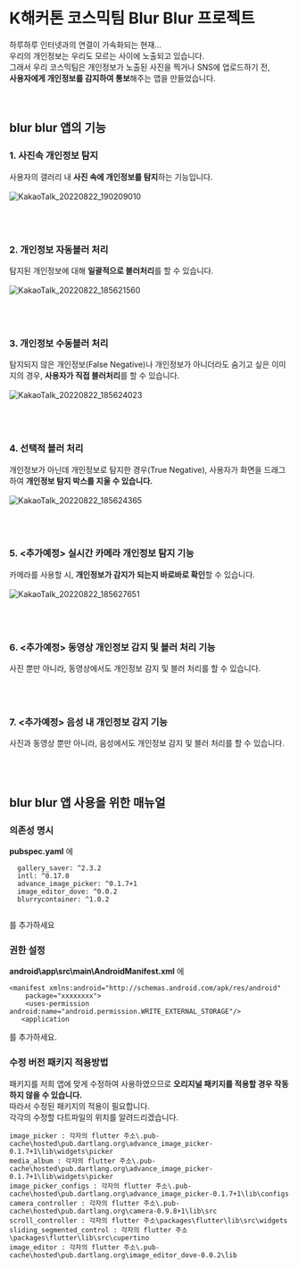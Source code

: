 # K해커톤 코스믹팀 Blur Blur 프로젝트

하루하루 인터넷과의 연결이 가속화되는 현재...  
우리의 개인정보는 우리도 모르는 사이에 노출되고 있습니다.  
그래서 우리 코스믹팀은 개인정보가 노출된 사진을 찍거나 SNS에 업로드하기 전,  
**사용자에게 개인정보를 감지하여 통보**해주는 <blur blur> 앱을 만들었습니다.  
<br/><br/>

## blur blur 앱의 기능
### 1. 사진속 개인정보 탐지
사용자의 갤러리 내 **사진 속에 개인정보를 탐지**하는 기능입니다.  
<br/>
![KakaoTalk_20220822_190209010](https://user-images.githubusercontent.com/55169382/185896658-da327307-a0d2-438f-ace3-9dbbd4f72199.gif)
<br/><br/><br/><br/>


### 2. 개인정보 자동블러 처리
탐지된 개인정보에 대해 **일괄적으로 블러처리**를 할 수 있습니다.  
<br/>
![KakaoTalk_20220822_185621560](https://user-images.githubusercontent.com/55169382/185896211-54b4a501-0eef-44e9-914a-144c595da0bf.gif)
<br/><br/><br/><br/>

### 3. 개인정보 수동블러 처리
탐지되지 않은 개인정보(False Negative)나 개인정보가 아니더라도 숨기고 싶은 이미지의 경우, **사용자가 직접 블러처리**를 할 수 있습니다.  
<br/>
![KakaoTalk_20220822_185624023](https://user-images.githubusercontent.com/55169382/185896436-5e7b3064-b7bf-4965-a47d-f58231a75a4d.gif)
<br/><br/><br/><br/>

### 4. 선택적 블러 처리
개인정보가 아닌데 개인정보로 탐지한 경우(True Negative), 사용자가 화면을 드래그하여 **개인정보 탐지 박스를 지울 수 있습니다.**  
<br/>
![KakaoTalk_20220822_185624365](https://user-images.githubusercontent.com/55169382/185898003-5dd9aa06-e04e-45ab-94b7-1058e437d174.gif)
<br/><br/><br/><br/>


### 5. <추가예정> 실시간 카메라 개인정보 탐지 기능
카메라를 사용할 시, **개인정보가 감지가 되는지 바로바로 확인**할 수 있습니다.  
<br/>
![KakaoTalk_20220822_185627651](https://user-images.githubusercontent.com/55169382/185896542-24b68d50-11d0-4932-adc5-167edfffe0e7.gif)
<br/><br/><br/><br/>

### 6. <추가예정> 동영상 개인정보 감지 및 블러 처리 기능
사진 뿐만 아니라, 동영상에서도 개인정보 감지 및 블러 처리를 할 수 있습니다.
<br/><br/><br/><br/>

### 7. <추가예정> 음성 내 개인정보 감지 기능
사진과 동영상 뿐만 아니라, 음성에서도 개인정보 감지 및 블러 처리를 할 수 있습니다.
<br/><br/><br/><br/>

## blur blur 앱 사용을 위한 매뉴얼  

### 의존성 명시  
**pubspec.yaml** 에
```
  gallery_saver: ^2.3.2
  intl: ^0.17.0
  advance_image_picker: ^0.1.7+1
  image_editor_dove: ^0.0.2
  blurrycontainer: ^1.0.2
  
```
를 추가하세요

### 권한 설정
**android\app\src\main\AndroidManifest.xml** 에
```
<manifest xmlns:android="http://schemas.android.com/apk/res/android"
    package="xxxxxxxx">
    <uses-permission android:name="android.permission.WRITE_EXTERNAL_STORAGE"/>
   <application
```
를 추가하세요.

### 수정 버전 패키지 적용방법
패키지를 저희 앱에 맞게 수정하여 사용하였으므로 **오리지널 패키지를 적용할 경우 작동하지 않을 수 있습니다.**  
따라서 수정된 패키지의 적용이 필요합니다.  
각각의 수정할 다트파일의 위치를 알려드리겠습니다.  
```
image_picker : 각자의 flutter 주소\.pub-cache\hosted\pub.dartlang.org\advance_image_picker-0.1.7+1\lib\widgets\picker
media_album : 각자의 flutter 주소\.pub-cache\hosted\pub.dartlang.org\advance_image_picker-0.1.7+1\lib\widgets\picker
image_picker_configs : 각자의 flutter 주소\.pub-cache\hosted\pub.dartlang.org\advance_image_picker-0.1.7+1\lib\configs
camera_controller : 각자의 flutter 주소\.pub-cache\hosted\pub.dartlang.org\camera-0.9.8+1\lib\src
scroll_controller : 각자의 flutter 주소\packages\flutter\lib\src\widgets
sliding_segmented_control : 각자의 flutter 주소\packages\flutter\lib\src\cupertino
image_editor : 각자의 flutter 주소\.pub-cache\hosted\pub.dartlang.org\image_editor_dove-0.0.2\lib
```
